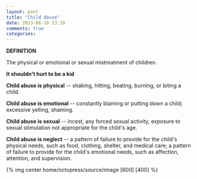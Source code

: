 ```yaml
---
layout: post
title: "Child Abuse"
date: 2013-06-10 13:19
comments: true
categories:
---
```


<b>DEFINITION</b>  

The physical or emotional or sexual mistreatment of children.  


<b>It shouldn't hurt to be a kid</b>  

<b>Child abuse is physical</b> -- shaking, hitting, beating, burning, or biting a child.  
    
<b>Child abuse is emotional</b> -- constantly blaming or putting down a child; excessive yelling, shaming.  
    
<b>Child abuse is sexual</b> -- incest, any forced sexual activity, exposure to sexual stimulation not appropriate for the child's age.  
    
<b>Child abuse is neglect</b> -- a pattern of failure to provide for the child's physical needs, such as food, clothing, shelter, and medical care; a pattern of failure to provide for the child's emotional needs, such as affection, attention, and supervision.


{% img center home/octopress/source/image [600] [400] %}


